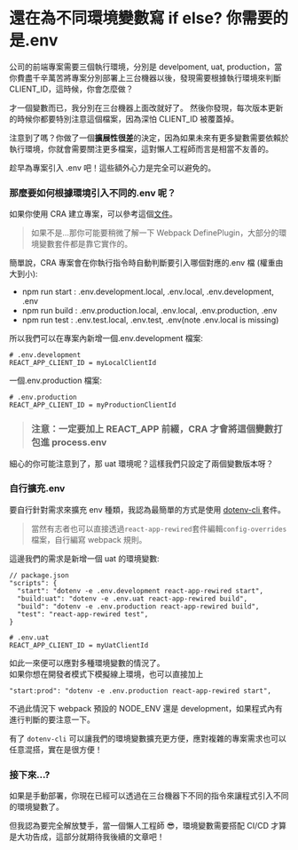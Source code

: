 # 還在為不同環境變數寫 if else? 你需要的是.env

公司的前端專案需要三個執行環境，分別是 develpoment, uat, production，當你費盡千辛萬苦將專案分別部署上三台機器以後，發現需要根據執行環境來判斷 CLIENT_ID，這時候，你會怎麼做？

才一個變數而已，我分別在三台機器上面改就好了。
然後你發現，每次版本更新的時候你都要特別注意這個檔案，因為深怕 CLIENT_ID 被覆蓋掉。

注意到了嗎？你做了一個**擴展性很差**的決定，因為如果未來有更多變數需要依賴於執行環境，你就會需要關注更多檔案，這對懶人工程師而言是相當不友善的。

趁早為專案引入 .env 吧！這些額外心力是完全可以避免的。

### 那麼要如何根據環境引入不同的.env 呢？

如果你使用 CRA 建立專案，可以參考這個[文件](https://create-react-app.dev/docs/adding-custom-environment-variables/#what-other-env-files-can-be-used)。

> 如果不是...那你可能要稍微了解一下 Webpack DefinePlugin，大部分的環境變數套件都是靠它實作的。

簡單說，CRA 專案會在你執行指令時自動判斷要引入哪個對應的.env 檔 (權重由大到小):

- npm run start : .env.development.local, .env.local, .env.development, .env
- npm run build : .env.production.local, .env.local, .env.production, .env
- npm run test : .env.test.local, .env.test, .env(note .env.local is missing)

所以我們可以在專案內新增一個.env.development 檔案:

```
# .env.development
REACT_APP_CLIENT_ID = myLocalClientId
```

一個.env.production 檔案:

```
# .env.production
REACT_APP_CLIENT_ID = myProductionClientId
```

> ### 注意：一定要加上 REACT_APP 前綴，CRA 才會將這個變數打包進 process.env

細心的你可能注意到了，那 uat 環境呢？這樣我們只設定了兩個變數版本呀？

### 自行擴充.env

要自行針對需求來擴充 env 種類，我認為最簡單的方式是使用 [dotenv-cli
](https://www.npmjs.com/package/dotenv-cli) 套件。

> 當然有志者也可以直接透過`react-app-rewired`套件編輯`config-overrides`檔案，自行編寫 webpack 規則。

這邊我們的需求是新增一個 uat 的環境變數:

```
// package.json
"scripts": {
  "start": "dotenv -e .env.development react-app-rewired start",
  "build:uat": "dotenv -e .env.uat react-app-rewired build",
  "build": "dotenv -e .env.production react-app-rewired build",
  "test": "react-app-rewired test",
}
```

```
# .env.uat
REACT_APP_CLIENT_ID = myUatClientId
```

如此一來便可以應對多種環境變數的情況了。<br>
如果你想在開發者模式下模擬線上環境，也可以直接加上<br>

```
"start:prod": "dotenv -e .env.production react-app-rewired start",
```

不過此情況下 webpack 預設的 NODE_ENV 還是 development，如果程式內有進行判斷的要注意一下。

有了 `dotenv-cli` 可以讓我們的環境變數擴充更方便，應對複雜的專案需求也可以任意混搭，實在是很方便！

### 接下來...?

如果是手動部署，你現在已經可以透過在三台機器下不同的指令來讓程式引入不同的環境變數了。<br>

但我認為要完全解放雙手，當一個懶人工程師 😎，環境變數需要搭配 CI/CD 才算是大功告成，這部分就期待我後續的文章吧！
